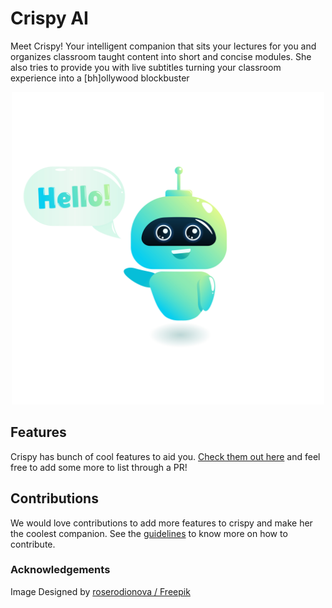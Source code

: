 # Crispy AI

Meet Crispy! Your intelligent companion that sits your lectures for you and organizes classroom taught content into short and concise modules.
She also tries to provide you with live subtitles turning your classroom experience into a [bh]ollywood blockbuster

<p align="center"> <img width="500" src="images/195.jpg"> </p>

## Features
Crispy has bunch of cool features to aid you. [Check them out here](features.md) and feel free to add some more to list through a PR!

## Contributions
We would love contributions to add more features to crispy and make her the coolest companion. See the [guidelines](contributions.md) to know more on how to contribute.

### Acknowledgements
Image Designed by [roserodionova / Freepik](http://www.freepik.com")